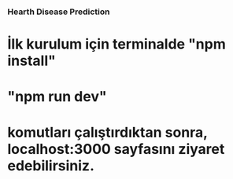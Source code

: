 ### Hearth Disease Prediction


# İlk kurulum için terminalde "npm install"

# "npm run dev" 

# komutları çalıştırdıktan sonra, localhost:3000 sayfasını ziyaret edebilirsiniz.